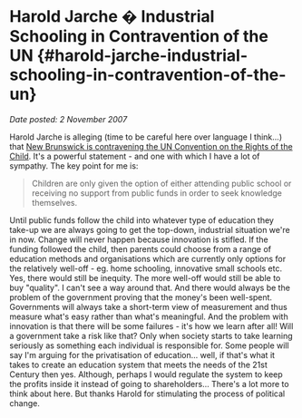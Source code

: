 # Harold Jarche � Industrial Schooling in Contravention of the UN {#harold-jarche-industrial-schooling-in-contravention-of-the-un}

_Date posted: 2 November 2007_

Harold Jarche is alleging (time to be careful here over language I think...) that [New Brunswick is contravening the UN Convention on the Rights of the Child](http://www.jarche.com/?p=1351). It's a powerful statement - and one with which I have a lot of sympathy. The key point for me is:

> Children are only given the option of either attending public school or receiving no support from public funds in order to seek knowledge themselves.

Until public funds follow the child into whatever type of education they take-up we are always going to get the top-down, industrial situation we're in now. Change will never happen because innovation is stifled. If the funding followed the child, then parents could choose from a range of education methods and organisations which are currently only options for the relatively well-off - eg. home schooling, innovative small schools etc. Yes, there would still be inequity. The more well-off would still be able to buy "quality". I can't see a way around that. And there would always be the problem of the government proving that the money's been well-spent. Governments will always take a short-term view of measurement and thus measure what's easy rather than what's meaningful. And the problem with innovation is that there will be some failures - it's how we learn after all! Will a government take a risk like that? Only when society starts to take learning seriously as something each individual is responsible for. Some people will say I'm arguing for the privatisation of education... well, if that's what it takes to create an education system that meets the needs of the 21st Century then yes. Although, perhaps I would regulate the system to keep the profits inside it instead of going to shareholders... There's a lot more to think about here. But thanks Harold for stimulating the process of political change.
